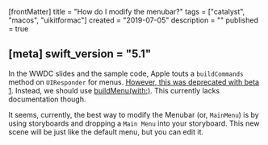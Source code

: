 [frontMatter]
title = "How do I modify the menubar?"
tags = ["catalyst", "macos", "uikitformac"]
created = "2019-07-05"
description = ""
published = true

[meta]
swift_version = "5.1"
---



In the WWDC slides and the sample code, Apple touts a `buildCommands` method on `UIResponder` for menus. [However, this was deprecated with beta 1](https://developer.apple.com/documentation/uikit/uiresponder/3175394-buildcommands). Instead, we should use [buildMenu(with:)](https://developer.apple.com/documentation/uikit/uiresponder/3327317-buildmenu). This currently lacks documentation though.

It seems, currently, the best way to modify the Menubar (or, `MainMenu`) is by using storyboards and dropping a `Main Menu` into your storyboard. This new scene will be just like the default menu, but you can edit it.
